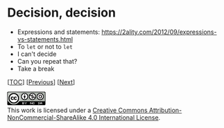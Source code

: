 # Decision, decision

-   Expressions and statements:
    https://2ality.com/2012/09/expressions-vs-statements.html
-   To `let` or not to `let`
-   I can't decide
-   Can you repeat that?
-   Take a break

[[TOC](README.md "Table of Contents")]
[[Previous](doc/data.md "Data, darta, dayta")]
[[Next](doc/function.md "Put that in a function")]

![CC BY-NC-SA 4.0](../image/cc.png "CC BY-NC-SA 4.0") \
This work is licensed under a [Creative Commons Attribution-NonCommercial-ShareAlike 4.0 International License](https://creativecommons.org/licenses/by-nc-sa/4.0/legalcode).
